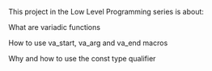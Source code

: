 This project in the Low Level Programming series is about:


What are variadic functions

How to use va_start, va_arg and va_end macros

Why and how to use the const type qualifier
